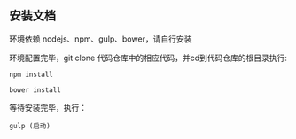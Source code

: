 ## 安装文档

环境依赖 nodejs、npm、gulp、bower，请自行安装

环境配置完毕，git clone 代码仓库中的相应代码，并cd到代码仓库的根目录执行:
```
npm install

bower install
```

等待安装完毕，执行：
```
gulp (启动)
```